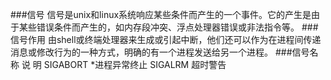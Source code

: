 ###信号
    信号是unix和linux系统响应某些条件而产生的一个事件。它的产生是由于某些错误条件而产生的，如内存段冲突、浮点处理器错误或非法指令等。
###信号作用
    由shell或终端处理器来生成或引起中断，他们还可以作为在进程间传递消息或修改行为的一种方式，明确的有一个进程发送给另一个进程。
###信号名称                     说   明
    SIGABORT                       *进程异常终止
    SIGALRM                        超时警告
